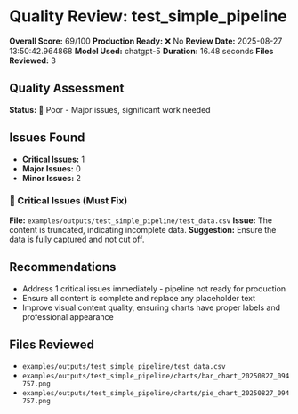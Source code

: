 # Quality Review: test_simple_pipeline

**Overall Score:** 69/100
**Production Ready:** ❌ No
**Review Date:** 2025-08-27 13:50:42.964868
**Model Used:** chatgpt-5
**Duration:** 16.48 seconds
**Files Reviewed:** 3

## Quality Assessment

**Status:** 🔴 Poor - Major issues, significant work needed

## Issues Found

- **Critical Issues:** 1
- **Major Issues:** 0
- **Minor Issues:** 2

### 🚨 Critical Issues (Must Fix)

**File:** `examples/outputs/test_simple_pipeline/test_data.csv`
**Issue:** The content is truncated, indicating incomplete data.
**Suggestion:** Ensure the data is fully captured and not cut off.

## Recommendations

- Address 1 critical issues immediately - pipeline not ready for production
- Ensure all content is complete and replace any placeholder text
- Improve visual content quality, ensuring charts have proper labels and professional appearance

## Files Reviewed

- `examples/outputs/test_simple_pipeline/test_data.csv`
- `examples/outputs/test_simple_pipeline/charts/bar_chart_20250827_094757.png`
- `examples/outputs/test_simple_pipeline/charts/pie_chart_20250827_094757.png`